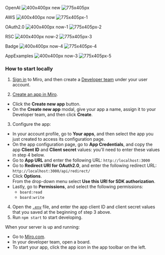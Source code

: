 OpenAI
![400x400px new](https://github.com/bishopwm/jsWorldTest/assets/10800544/a5731a8b-46a1-492a-b25b-f416262de606)
![775x405px](https://github.com/bishopwm/jsWorldTest/assets/10800544/b0630e3c-07cb-417e-a924-5d490e895f4d)

AWS
![400x400px now](https://github.com/bishopwm/jsWorldTest/assets/10800544/96e6a911-32d3-4f00-90ba-ec9d685117d2)
![775x405px-1](https://github.com/bishopwm/jsWorldTest/assets/10800544/f2a7228c-ffcc-4cac-a38d-0c4f6b50c46c)

OAuth2.0
![400x400px now-1](https://github.com/bishopwm/jsWorldTest/assets/10800544/550e9c40-b254-422a-86a6-7664aa88a83a)
![775x405px-2](https://github.com/bishopwm/jsWorldTest/assets/10800544/bd0afa70-dbe9-4b3a-bafe-8674603b5552)

RSC
![400x400px now-2](https://github.com/bishopwm/jsWorldTest/assets/10800544/ff472917-df71-4bae-badf-a91cb5a9f47c)
![775x405px-3](https://github.com/bishopwm/jsWorldTest/assets/10800544/3816b082-af23-4495-aff1-0b79d497a05b)

Badge
![400x400px now-4](https://github.com/bishopwm/jsWorldTest/assets/10800544/385d8415-9415-4322-9e64-485ee6dd0d91)
![775x405px-4](https://github.com/bishopwm/jsWorldTest/assets/10800544/d74d15af-b5f5-49e1-9fb8-49a19d04b552)

AppExamples
![400x400px now-3](https://github.com/bishopwm/jsWorldTest/assets/10800544/ddfd18c8-ab15-4442-a11b-98df51b1f685)
![775x405px-5](https://github.com/bishopwm/jsWorldTest/assets/10800544/856bf8c3-e23b-40c4-93d6-0a72183805eb)




### How to start locally

1. [Sign in](https://miro.com/login/) to Miro, and then create a
   [Developer team](https://developers.miro.com/docs/create-a-developer-team)
   under your user account.

2. [Create an app in Miro](https://developers.miro.com/docs/build-your-first-hello-world-app#step-2-create-your-app-in-miro).

- Click the **Create new app** button.
- On the **Create new app** modal, give your app a name, assign it to your
  Developer team, and then click **Create**.

3. Configure the app:

- In your account profile, go to **Your apps**, and then select the app you just
  created to access its configuration page.
- On the app configuration page, go to **App Credentials**, and copy the app
  **Client ID** and **Client secret** values: you'll need to enter these values
  in step 4 below.
- Go to **App URL** and enter the following URL: `http://localhost:3000`
- Go to **Redirect URI for OAuth2.0**, and enter the following redirect URL:
  `http://localhost:3000/api/redirect/`
- Click **Options**. \
  From the drop-down menu select **Use this URI for SDK authorization**.
- Lastly, go to **Permissions**, and select the following permissions:
  - `board:read`
  - `board:write`

4. Open the [`.env`](.env) file, and enter the app client ID and client secret
   values that you saved at the beginning of step 3 above.
5. Run `npm start` to start developing.

When your server is up and running:

- Go to [Miro.com](https://miro.com).
- In your developer team, open a board.
- To start your app, click the app icon in the app toolbar on the left.
